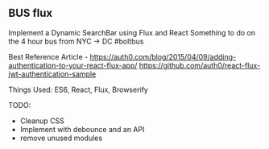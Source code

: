 BUS flux
---------------
Implement a Dynamic SearchBar using Flux and React
Something to do on the 4 hour bus from NYC -> DC #boltbus

Best Reference Article -
https://auth0.com/blog/2015/04/09/adding-authentication-to-your-react-flux-app/
https://github.com/auth0/react-flux-jwt-authentication-sample

Things Used:
ES6, React, Flux, Browserify

TODO:
- Cleanup CSS
- Implement with debounce and an API
- remove unused modules
